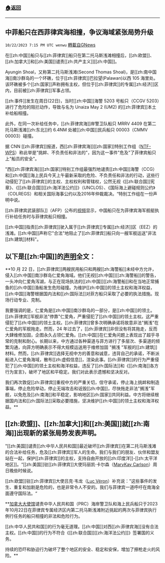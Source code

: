 ###  [:house:返回](README.md)
---


## 中菲船只在西菲律宾海相撞，争议海域紧张局势升级
`10/22/2023 7:15 PM UTC wenwu` [轉載自GNews](https://gnews.org/articles/1866992)

在[[zh:中国]]船只与[[zh:菲律宾]]船只在第二托马斯浅滩相撞后，[[zh:欧盟]]、[[zh:加拿大]]和[[zh:美国]]谴责[[zh:共产主义]][[zh:中国]]。

Ayungin Shoal，又称第二托马斯浅滩(Second Thomas Shoal)，是[[zh:南中国海]]南沙群岛的一个环礁，位于[[zh:菲律宾]]巴拉望(Palawan)以西 105 海里处。该环礁被多个[[zh:国家]]声称拥有主权，但位于[[zh:菲律宾]]的专属[[zh:经济]]区内，目前被[[zh:菲律宾]]军事占领。

[[zh:事件]]发生在周日(22日)，当时[[zh:中国]]海警 5203 号船只（CCGV 5203）进行了危险的阻拦动作，导致与名为 Unaiza May 2 (UM2) 的[[zh:菲律宾]]本土补给船相撞。

此外，在同一次补给任务中，[[zh:菲律宾海]]岸警卫队船只 MRRV 4409 在第二托马斯浅滩[[zh:东北]]约 6.4NM 处被[[zh:中国]]民兵船只 00003（CMMV 00003）碰撞。

据 CNN [[zh:菲律宾]]报道，西[[zh:菲律宾海]][[zh:国家]]特别工作组（[NTF-WPS](https://twitter.com/MarsiAmr/status/1716024791046512788?ref_src=twsrc%5Etfw%7Ctwcamp%5Etweetembed%7Ctwterm%5E1716024791046512788%7Ctwgr%5E54ba75397498c7e2a0dbda4ba4ae9700a0be6b42%7Ctwcon%5Es1_&ref_url=https%3A%2F%2Fwww.thegatewaypundit.com%2F2023%2F10%2Feu-us-canada-voice-strong-condemnation-against-communist%2F)）称此举是"挑衅、不负责任和非法的"，因为这一事件"危及"了菲律宾船只上"船员的安全"。

"西[[zh:菲律宾海]][[zh:国家]]特别工作组最强烈地谴责[[zh:中国]]海警（CCG）和[[zh:中国]]海上民兵今天上午最新采取的危险、不负责任和非法的行动，这些行动侵犯了[[zh:菲律宾]]的主权、主权权利和管辖权，公然无视《[[zh:联合国]]宪章》、《[[zh:联合国]][[zh:海洋法公约]]》（UNCLOS）、《国际海上避碰规则公约》（COLREGS）和相关国际海事公约以及2016年仲裁裁决。“特别工作组在一份声明中说。

[[zh:菲律宾武装部队]]（AFP）公布的[视频](https://x.com/cnnphilippines/status/1715947529949397320?s=20)显示，中国船只在为菲律宾海军舰艇执行补给任务时与菲律宾船只相撞。

[[zh:中国]]指责[[zh:菲律宾]]驶入属于[[zh:菲律宾]]专属[[zh:经济]]区（EEZ）的浅滩。[[zh:中国]]声称它"合法"地阻止了[[zh:菲律宾]]船只向一艘军舰运送"非法[[zh:建筑]]材料"。


## 以下是[[zh:中国]]的[声明](https://www.fmprc.gov.cn/eng/xwfw_665399/s2510_665401/202310/t20231022_11165712.html)全文：

**10 月 22 日，[[zh:菲律宾]]两艘民用船只和两艘[[zh:海警船]]未经中方允许，侵入[[zh:中国]]南沙群岛仁爱角海域。他们无视[[zh:中国]][[zh:海警船]]的警告，一头冲向仁爱角泻湖，与正在现场执法的[[zh:中国]][[zh:海警船]]和在当地正常捕鱼的[[zh:中国]]渔船发生危险碰撞。为维护[[zh:中国]]的领土主权和海洋权益，[[zh:中国]]海警根据国内法和[[zh:国际法]]对菲方船只采取了必要的执法措施。现场行动专业、克制。

我要强调的是，仁爱角是[[zh:中国]]南沙群岛的一部分，是[[zh:中国]]的领土。[[zh:菲律宾]]军舰非法"停靠"仁爱角，严重侵犯了[[zh:中国]]的领土主权。这严重侵犯了[[zh:中国]]的领土主权。[[zh:菲律宾]]曾多次明确承诺将故意非法"搁浅"在仁爱角的军舰拖走。然而，24 年过去了，[[zh:菲律宾]]非但没有将其拖走，反而大肆维修加固，企图永久占领仁爱角。[[zh:中国]]在仁爱角问题上表现出了超乎寻常的克制和耐心。长期以来，中方通过各种渠道与菲方进行了多层次、多渠道的频繁沟通，向菲方明确表示不得大规模运送用于维修加固 "搁浅 "军舰的[[zh:建筑]]材料。然而，[[zh:菲律宾]]选择无视中方的善意和诚意，违背自己的承诺，不断派船进入仁爱角海域，散布[[zh:虚假信息]]，渲染此事。[[zh:菲律宾]]的行为严重侵犯了[[zh:中国]]的领土主权和海洋权益，违反了[[zh:国际法]]和《[[zh:南海]]各方行为宣言》，破坏了地区和平稳定。我们对此表示遗憾和坚决反对。

我们再次敦促[[zh:菲律宾]]重视中方的严重关切，信守承诺，停止海上挑衅和制造事端，停止危险举动，停止无端攻击和诋毁[[zh:中国]]，尽快拖走非法"搁浅"军舰，以免危及[[zh:南海]]和平稳定，影响地区[[zh:国家]]共同利益。中方将继续根据国内法和[[zh:国际法]]采取必要措施，坚决维护[[zh:中国]]的领土主权和海洋权益。**


## [[zh:欧盟]]、[[zh:加拿大]]和[[zh:美国]]就[[zh:南海]]出现新的紧张局势发表声明。

"[[zh:美国]]谴责[[zh:中华人民共和国]]最近破坏[[zh:菲律宾]]在第二托马斯浅滩的合法补给任务，危及[[zh:菲律宾]]军人的生命。我们与我们的朋友、伙伴和盟友站在一起，保护[[zh:菲律宾]]的主权，支持自由开放的[[zh:印度洋]]-[[zh:太平洋地区]]。“[[zh:美国]]驻[[zh:菲律宾]]大使玛丽凯·卡尔森（[MaryKay Carlson](https://x.com/USAmbPH/status/1715951140263850373?s=20)）周日晚些时候说。

[[zh:欧盟]]驻[[zh:菲律宾]]大使吕克·韦龙（[Luc Véron](https://x.com/EUAmbPH/status/1715973267264332258?s=20)）补充说："这些事件的发生、重复和加剧是危险的，也是非常令人不安的。我们与菲律宾一道呼吁在南海全面遵守国际法。“

**[加拿大大使馆](https://x.com/CanEmbPH/status/1715955317941604358?s=20)谴责中华人民共和国（PRC）海岸警卫队和海上民兵船只于2023年10月22日在菲律宾专属经济区内第二托马斯浅滩附近挑起的两次与菲律宾执行例行任务的船只相撞的非法和危险行为。

[[zh:中华人民共和国]]的行为毫无道理。[[zh:中国]]对西[[zh:菲律宾海]]没有合法主权。[[zh:中国]]的行为不符合《[[zh:联合国]][[zh:海洋法公约]]》签署国的义务。

持续的恐吓和胁迫行为破坏了整个地区的安全、稳定和安保，增加了擦枪走火的风险。**
